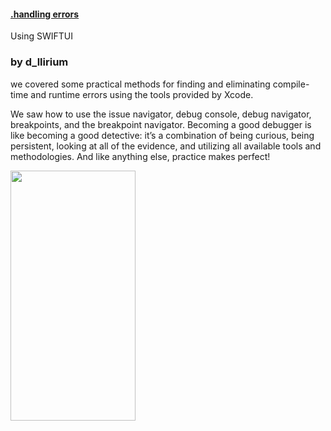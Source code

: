 
####  [.handling errors](https://www.codecademy.com/paths/build-ios-apps-with-swiftui/tracks/creating-user-interfaces-with-swiftui/modules/debugging-swiftui/articles/handling-errors-in-xcode)

Using SWIFTUI
### by d_llirium

we covered some practical methods for finding and eliminating compile-time and runtime errors using the tools provided by Xcode. 

We saw how to use the issue navigator, debug console, debug navigator, breakpoints, and the breakpoint navigator. Becoming a good debugger is like becoming a good detective: it’s a combination of being curious, being persistent, looking at all of the evidence, and utilizing all available tools and methodologies. And like anything else, practice makes perfect! 

<img src="https://github.com/d-llirium/codecademy/blob/main/HandlingErrors.png?raw=true" width="200" height="400">
